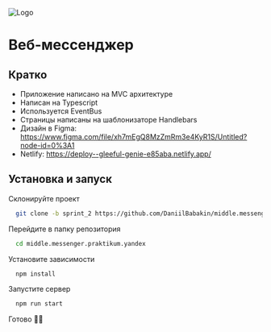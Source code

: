 ![Logo](https://downloader.disk.yandex.ru/preview/b2c8c7822286f7e00ee6942205f32facae311042f9503c3b1fdac5d96bc2898a/6335aaaa/5rNAT84K4Fd_ywUQAqV_ga8Pyi4rd2321KsfIaIrwm9jcFupqL5TEvybz4S8S79vEUvPOFt59_P6BQgUsMhimQ%3D%3D?uid=0&filename=Group%202011.png&disposition=inline&hash=&limit=0&content_type=image%2Fpng&owner_uid=0&tknv=v2&size=2048x2048)

# Веб-мессенджер

## Кратко
- Приложение написано на MVC архитектуре
- Написан на Typescript
- Используется EventBus
- Страницы написаны на шаблонизаторе Handlebars
- Дизайн в Figma: https://www.figma.com/file/xh7mEgQ8MzZmRm3e4KyR1S/Untitled?node-id=0%3A1
- Netlify: https://deploy--gleeful-genie-e85aba.netlify.app/


## Установка и запуск

Склонируйте проект

```bash
  git clone -b sprint_2 https://github.com/DaniilBabakin/middle.messenger.praktikum.yandex.git
```

Перейдите в папку репозитория

```bash
  cd middle.messenger.praktikum.yandex
```

Установите зависимости

```bash
  npm install
```

Запустите сервер

```bash
  npm run start
```
Готово 🐱‍👤
